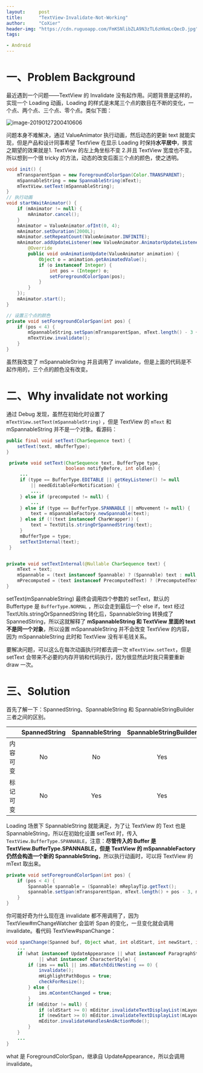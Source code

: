 ```yaml
---
layout:     post
title:      "TextView-Invalidate-Not-Working"
author:     "CoXier"
header-img: "https://cdn.ruguoapp.com/FmKSNlibZLA9N3zTL6zHkmLcQecD.jpg"
tags:

- Android
---
```


# 一、Problem Background

最近遇到一个问题——TextView 的 Invalidate 没有起作用。问题背景是这样的，实现一个 Loading 动画，Loading 的样式是末尾三个点的数目在不断的变化，一个点、两个点、三个点、零个点。类似下图：

![image-20190127200410606](https://cdn.ruguoapp.com/FrrYz7jLJWuY5Y9BUFwp5K7gaoaC.png)

问题本身不难解决，通过 ValueAnimator 执行动画，然后动态的更新 text 就能实现，但是产品和设计同事希望 TextView 在显示 Loading 时保持**水平居中**，换言之期望的效果就是1. TextView 的左上角坐标不变 2.并且 TextView 宽度也不变。所以想到一个很 tricky 的方法，动态的改变后面三个点的颜色，使之透明。

```java
void init() {
    mTransparentSpan = new ForegroundColorSpan(Color.TRANSPARENT);
    mSpannableString = new SpannableString(mText);
    mTextView.setText(mSpannableString);
}
// 执行动画
void startWaitAnimator() {
    if (mAnimator != null) {
        mAnimator.cancel();
    }
    mAnimator = ValueAnimator.ofInt(0, 4);
    mAnimator.setDuration(2000L);
    mAnimator.setRepeatCount(ValueAnimator.INFINITE);
    mAnimator.addUpdateListener(new ValueAnimator.AnimatorUpdateListener() {
        @Override
        public void onAnimationUpdate(ValueAnimator animation) {
            Object o = animation.getAnimatedValue();
            if (o instanceof Integer) {
                int pos = (Integer) o;
                setForegroundColorSpan(pos);
            }
        }
    });
    mAnimator.start();
}

// 设置三个点的颜色
private void setForegroundColorSpan(int pos) {
    if (pos < 4) {
        mSpannableString.setSpan(mTransparentSpan, mText.length() - 3 + pos, mText.length(), Spannable.SPAN_EXCLUSIVE_EXCLUSIVE);
        mTextView.invalidate();
    }
}
```

虽然我改变了 mSpannableString 并且调用了 invalidate，但是上面的代码是不起作用的，三个点的颜色没有改变。

# 二、Why invalidate not working

通过 Debug 发现，虽然在初始化时设置了 `mTextView.setText(mSpannableString)` ，但是 TextView 的 `mText` 和 mSpannableString 并不是一个对象。看源码：

```java
public final void setText(CharSequence text) {
    setText(text, mBufferType);
}

 private void setText(CharSequence text, BufferType type,
                      boolean notifyBefore, int oldlen) {
   	 ...
     if (type == BufferType.EDITABLE || getKeyListener() != null
         || needEditableForNotification) {
         ....
     } else if (precomputed != null) {
         ...
     } else if (type == BufferType.SPANNABLE || mMovement != null) {
         text = mSpannableFactory.newSpannable(text);
     } else if (!(text instanceof CharWrapper)) {
         text = TextUtils.stringOrSpannedString(text);
     }
     mBufferType = type;
     setTextInternal(text);
 }


private void setTextInternal(@Nullable CharSequence text) {
    mText = text;
    mSpannable = (text instanceof Spannable) ? (Spannable) text : null;
    mPrecomputed = (text instanceof PrecomputedText) ? (PrecomputedText) text : null;
}


```

setText(mSpannableString) 最终会调用四个参数的 setText，默认的 Buffertype 是 `BufferType.NORMAL` ，所以会走到最后一个 else if，text 经过 TextUtils.stringOrSpannedString 转化后，SpannableString 转换成了 SpannedString，所以这就解释了 **mSpannableString 和 TextView 里面的 text 不是同一个对象**，所以设置 mSpannableString 并不会改变 TextView 的内容，因为 mSpannableString 此时和 TextView 没有半毛钱关系。

要解决问题，可以这么在每次动画执行时都去调一次 `mTextView.setText`，但是 setText 会带来不必要的内存开销和代码执行，因为很显然此时我只需要重新 draw 一次。

# 三、Solution

首先了解一下：SpannedString、SpannableString 和 SpannableStringBuilder 三者之间的区别。

|          | SpannedString | SpannableString | SpannableStringBuilder |
| :------: | :-----------: | :-------------: | :--------------------: |
| 内容可变 |      No       |       No        |          Yes           |
| 标记可变 |      No       |       Yes       |          Yes           |

Loading 场景下 SpannableString 就能满足，为了让 TextView 的 Text 也是 SpannableString，所以在初始化设置 setText 时，传入 `TextView.BufferType.SPANNABLE`，注意：**尽管传入的 Buffer 是TextView.BufferType.SPANNABLE，但是 TextView 的 mSpannableFactory 仍然会构造一个新的 SpannableString**，所以执行动画时，可以将 TextView 的 mText 取出来。

```java
private void setForegroundColorSpan(int pos) {
    if (pos < 4) {
        Spannable spannable = (Spannable) mReplayTip.getText();
        spannable.setSpan(mTransparentSpan, mText.length() + pos - 3, mText.length(), Spannable.SPAN_EXCLUSIVE_EXCLUSIVE);
    }
}
```

你可能好奇为什么现在连 invalidate 都不用调用了，因为 TextView#mChangeWatcher 会监听 Span 的变化，一旦变化就会调用 invalidate。看代码 TextView#spanChange：

```java
void spanChange(Spanned buf, Object what, int oldStart, int newStart, int oldEnd, int newEnd) {
    ...
    if (what instanceof UpdateAppearance || what instanceof ParagraphStyle
            || what instanceof CharacterStyle) {
        if (ims == null || ims.mBatchEditNesting == 0) {
            invalidate();
            mHighlightPathBogus = true;
            checkForResize();
        } else {
            ims.mContentChanged = true;
        }
        if (mEditor != null) {
            if (oldStart >= 0) mEditor.invalidateTextDisplayList(mLayout, oldStart, oldEnd);
            if (newStart >= 0) mEditor.invalidateTextDisplayList(mLayout, newStart, newEnd);
            mEditor.invalidateHandlesAndActionMode();
        }
    }
    ...
}
```

what 是 ForegroundColorSpan，继承自 UpdateAppearance，所以会调用 invalidate。